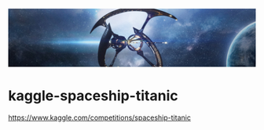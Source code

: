![image1](.assets/space1.png)

# kaggle-spaceship-titanic
https://www.kaggle.com/competitions/spaceship-titanic
